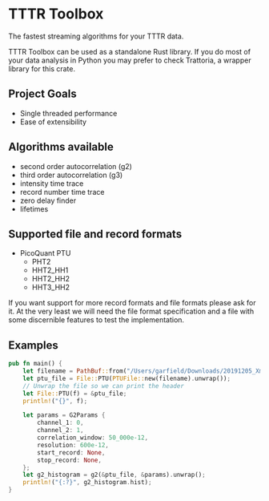 

# TTTR Toolbox
The fastest streaming algorithms for your TTTR data.

TTTR Toolbox can be used as a standalone Rust library. If you do most of your data
analysis in Python you may prefer to check Trattoria, a wrapper library for this
crate.

## Project Goals
- Single threaded performance
- Ease of extensibility

## Algorithms available
- second order autocorrelation (g2)
- third order autocorrelation (g3)
- intensity time trace
- record number time trace
- zero delay finder
- lifetimes

## Supported file and record formats
- PicoQuant PTU
  - PHT2
  - HHT2_HH1
  - HHT2_HH2
  - HHT3_HH2

If you want support for more record formats and file formats please ask for it.
At the very least we will need the file format specification and a file with some
discernible features to test the implementation.

## Examples
```rust
pub fn main() {
    let filename = PathBuf::from("/Users/garfield/Downloads/20191205_Xminus_0p1Ve-6_CW_HBT.ptu");
    let ptu_file = File::PTU(PTUFile::new(filename).unwrap());
    // Unwrap the file so we can print the header
    let File::PTU(f) = &ptu_file;
    println!("{}", f);

    let params = G2Params {
        channel_1: 0,
        channel_2: 1,
        correlation_window: 50_000e-12,
        resolution: 600e-12,
        start_record: None,
        stop_record: None,
    };
    let g2_histogram = g2(&ptu_file, &params).unwrap();
    println!("{:?}", g2_histogram.hist);
}
```

